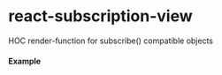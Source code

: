 # react-subscription-view

HOC render-function for subscribe() compatible objects

#### Example

```javascript
```
